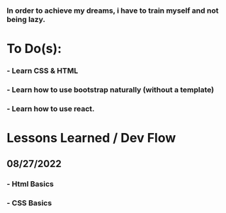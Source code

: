 ### In order to achieve my dreams, i have to train myself and not being lazy.

# To Do(s):
### - Learn CSS & HTML
### - Learn how to use bootstrap naturally (without a template)
### - Learn how to use react.

# Lessons Learned / Dev Flow

## 08/27/2022
### - Html Basics
### - CSS Basics